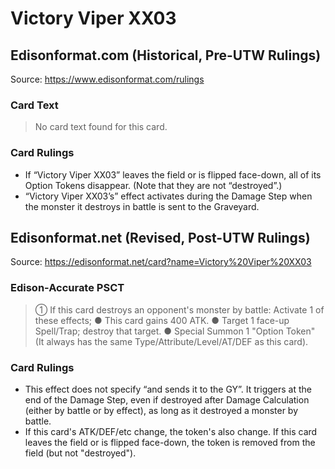 # Victory Viper XX03

## Edisonformat.com (Historical, Pre-UTW Rulings)

Source: https://www.edisonformat.com/rulings

### Card Text

> No card text found for this card.

### Card Rulings

*   If “Victory Viper XX03” leaves the field or is flipped face-down, all of its Option Tokens disappear. (Note that they are not “destroyed”.)
*   “Victory Viper XX03’s” effect activates during the Damage Step when the monster it destroys in battle is sent to the Graveyard.

## Edisonformat.net (Revised, Post-UTW Rulings)

Source: https://edisonformat.net/card?name=Victory%20Viper%20XX03

### Edison-Accurate PSCT

> ① If this card destroys an opponent's monster by battle: Activate 1 of these effects; ● This card gains 400 ATK.
> ● Target 1 face-up Spell/Trap; destroy that target.
> ● Special Summon 1 "Option Token" (It always has the same Type/Attribute/Level/AT/DEF as this card).

### Card Rulings

*   This effect does not specify “and sends it to the GY”. It triggers at the end of the Damage Step, even if destroyed after Damage Calculation (either by battle or by effect), as long as it destroyed a monster by battle.
*   If this card's ATK/DEF/etc change, the token's also change. If this card leaves the field or is flipped face-down, the token is removed from the field (but not "destroyed").
            